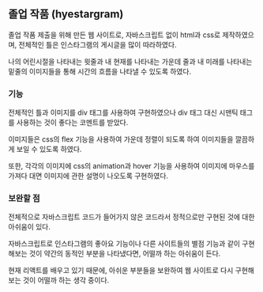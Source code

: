 ## 졸업 작품 (hyestargram)
졸업 작품 제출을 위해 만든 웹 사이트로, 자바스크립트 없이 html과 css로 제작하였으며, 전체적인 틀은 인스타그램의 게시글을 많이 따라하였다.

나의 어린시절을 나타내는 윗줄과 내 현재를 나타내는 가운데 줄과 내 미래를 나타내는 밑줄의 이미지들을 통해 시간의 흐름을 나타낼 수 있도록 하였다.

### 기능
전체적인 틀과 이미지를 div 태그를 사용하여 구현하였으나 div 태그 대신 시맨틱 태그를 사용하는 것이 좋다는 코멘트를 받았다.

이미지들은 css의 flex 기능을 사용하여 가운데 정렬이 되도록 하여 이미지들을 깔끔하게 보일 수 있도록 하였다.

또한, 각각의 이미지에 css의 animation과 hover 기능을 사용하여 이미지에 마우스를 가져다 대면 이미지에 관한 설명이 나오도록 구현하였다.

### 보완할 점
전체적으로 자바스크립트 코드가 들어가지 않은 코드라서 정적으로만 구현된 것에 대한 아쉬움이 있다.

자바스크립트로 인스타그램의 좋아요 기능이나 다른 사이트들의 별점 기능과 같이 구현해보는 것이 약간의 동적인 부분을 나타냈다면, 어떨까 하는 아쉬움이 든다.

현재 리액트를 배우고 있기 때문에, 아쉬운 부분들을 보완하여 웹 사이트로 다시 구현해보는 것이 어떨까 하는 생각 중이다.
